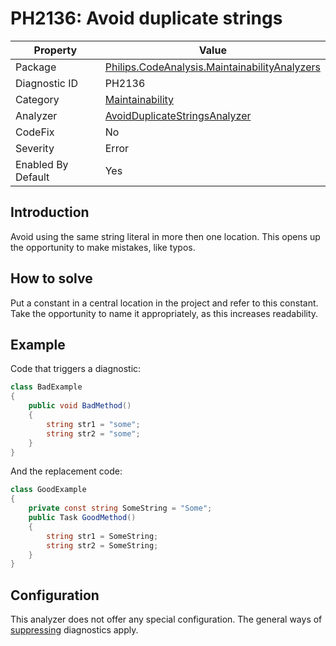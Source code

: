 # PH2136: Avoid duplicate strings

| Property | Value  |
|--|--|
| Package | [Philips.CodeAnalysis.MaintainabilityAnalyzers](https://www.nuget.org/packages/Philips.CodeAnalysis.MaintainabilityAnalyzers) |
| Diagnostic ID | PH2136 |
| Category  | [Maintainability](../Maintainability.md) |
| Analyzer | [AvoidDuplicateStringsAnalyzer](https://github.com/philips-software/roslyn-analyzers/blob/master/Philips.CodeAnalysis.MaintainabilityAnalyzers/Maintainability/AvoidDuplicateStringsAnalyzer.cs)
| CodeFix  | No |
| Severity | Error |
| Enabled By Default | Yes |

## Introduction

Avoid using the same string literal in more then one location. This opens up the opportunity to make mistakes, like typos.

## How to solve

Put a constant in a central location in the project and refer to this constant. Take the opportunity to name it appropriately, as this increases readability.

## Example

Code that triggers a diagnostic:
``` cs
class BadExample
{
    public void BadMethod()
    {
        string str1 = "some";
        string str2 = "some";
    }
}

```

And the replacement code:
``` cs
class GoodExample
{
    private const string SomeString = "Some";
    public Task GoodMethod()
    {
        string str1 = SomeString;
        string str2 = SomeString;
    }
}

```

## Configuration

This analyzer does not offer any special configuration. The general ways of [suppressing](https://learn.microsoft.com/en-us/dotnet/fundamentals/code-analysis/suppress-warnings) diagnostics apply.
